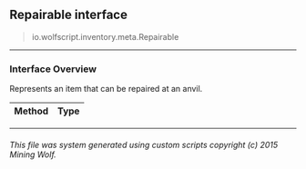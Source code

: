 ## Repairable __interface__

>io.wolfscript.inventory.meta.Repairable

---

### Interface Overview

Represents an item that can be repaired at an anvil.

Method | Type   
--- | :--- 



---



###### This file was system generated using custom scripts copyright (c) 2015 Mining Wolf.
	

